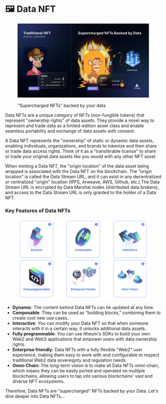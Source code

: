 # 🖼️ Data NFT

<figure><img src="../../.gitbook/assets/image (70).png" alt=""><figcaption><p>"Supercharged NFTs" backed by your data</p></figcaption></figure>

Data NFTs are a unique category of NFTs (non-fungible tokens) that represent "ownership rights" of data assets. They provide a novel way to represent and trade data as a limited-edition asset class and enable seamless portability and exchange of data assets with consent.

A Data NFT represents the "ownership" of static or dynamic data assets, enabling individuals, organizations, and brands to tokenize and then share or trade data access rights. Think of it as a "transferable license" to share or trade your original data assets like you would with any other NFT asset.

When minting a Data NFT, the "origin location" of the data asset being wrapped is associated with the Data NFT on the blockchain. The "origin location" is called the Data Stream URL, and it can exist in any decentralized or centralized "origin" location (IPFS, Arweave, AWS, Github, etc.).The Data Stream URL is encrypted by Data Marshal nodes (distributed data brokers), and access to the Data Stream URL is only granted to the holder of a Data NFT.



### Key Features of Data NFTs&#x20;

<figure><img src="../../.gitbook/assets/image (1) (1) (1) (1) (1) (1) (1) (1) (1) (1) (1) (1) (1) (1) (1).png" alt=""><figcaption></figcaption></figure>

* **Dynamic**: The content behind Data NFTs can be updated at any time.
* **Composable**: They can be used as “building blocks,” combining them to create cool new use cases.
* **Interactive**: You can modify your Data NFT so that when someone interacts with it in a certain way, it unlocks additional data assets.
* **Fully programmable**: You can use Itheum's SDKs to build your own Web2 and Web3 applications that empower users with data ownership rights.
* **Enterprise friendly**: Data NFTs with a fully flexible "Web2" user experience, making them easy to work with and configurable to respect traditional Web2 data sovereignty and regulation needs.
* **Omni-Chain:** The long-term vision is to make all Data NFTs omni-chain, which means they can be easily ported and operated on multiple blockchains, allowing users to tap into various blockchains' vast and diverse NFT ecosystems.



Therefore, Data NFTs are "supercharged" NFTs backed by your Data. Let's dive deeper into Data NFTs...
